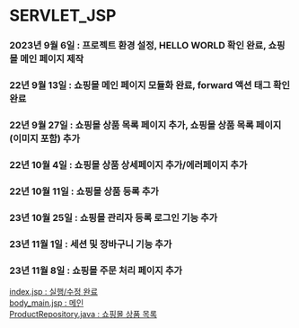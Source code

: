 # SERVLET_JSP
### 2023년 9월 6일 : 프로젝트 환경 설정, HELLO WORLD 확인 완료, 쇼핑몰 메인 페이지 제작
### 22년 9월 13일 : 쇼핑몰 메인 페이지 모듈화 완료, forward 액션 태그 확인 완료
### 22년 9월 27일 : 쇼핑몰 상품 목록 페이지 추가, 쇼핑몰 상품 목록 페이지(이미지 포함) 추가
### 22년 10월 4일 : 쇼핑몰 상품 상세페이지 추가/에러페이지 추가
### 22년 10월 11일 : 쇼핑몰 상품 등록 추가
### 23년 10월 25일 : 쇼핑몰 관리자 등록 로그인 기능 추가
### 23년 11월 1일 : 세션 및 장바구니 기능 추가
### 23년 11월 8일 : 쇼핑몰 주문 처리 페이지 추가






[index.jsp : 실행/수정 완료](https://github.com/owowowa/20221031_SERVLET/blob/main/index.jsp)
<br/>
[body_main.jsp : 메인](https://github.com/owowowa/20221031_SERVLET/blob/78195a61307b2342726ebc5fd8fe020e0fd9080a/body_main.jsp)
<br/>
[ProductRepository.java : 쇼핑몰 상품 목록](https://github.com/owowowa/20221031_SERVLET/blob/78195a61307b2342726ebc5fd8fe020e0fd9080a/WEB-INF/src/dao/ProductRepository.java)
